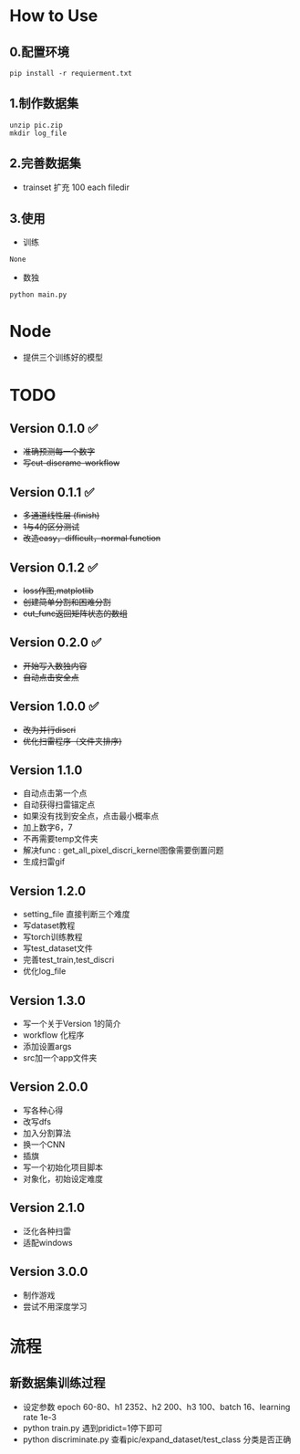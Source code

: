 # How to Use
## 0.配置环境
```
pip install -r requierment.txt
```

## 1.制作数据集
```
unzip pic.zip
mkdir log_file
```

## 2.完善数据集
+ trainset 扩充 100 each filedir

## 3.使用
+ 训练
```
None
```
+ 数独
```
python main.py
```

# Node
+ 提供三个训练好的模型

# TODO
Version 0.1.0 :white_check_mark:
---
+ ~~准确预测每一个数字~~
+ ~~写cut-discrame-workflow~~

Version 0.1.1 :white_check_mark:
---
+ ~~多通道线性层 (finish)~~
+ ~~1与4的区分测试~~
+ ~~改造easy，difficult，normal function~~

Version 0.1.2 :white_check_mark:
---
+ ~~loss作图,matplotlib~~
+ ~~创建简单分割和困难分割~~
+ ~~cut_func返回矩阵状态的数组~~

Version 0.2.0 :white_check_mark:
---
+ ~~开始写入数独内容~~
+ ~~自动点击安全点~~

Version 1.0.0 :white_check_mark:
---
+ ~~改为并行discri~~
+ ~~优化扫雷程序（文件夹排序)~~


Version 1.1.0
---
+ 自动点击第一个点
+ 自动获得扫雷锚定点
+ 如果没有找到安全点，点击最小概率点
+ 加上数字6，7
+ 不再需要temp文件夹
+ 解决func : get_all_pixel_discri_kernel图像需要倒置问题
+ 生成扫雷gif


Version 1.2.0
---
+ setting_file 直接判断三个难度
+ 写dataset教程
+ 写torch训练教程
+ 写test_dataset文件
+ 完善test_train,test_discri
+ 优化log_file

Version 1.3.0
---
+ 写一个关于Version 1的简介
+ workflow 化程序
+ 添加设置args
+ src加一个app文件夹


Version 2.0.0
---
+ 写各种心得
+ 改写dfs
+ 加入分割算法
+ 换一个CNN
+ 插旗
+ 写一个初始化项目脚本
+ 对象化，初始设定难度

Version 2.1.0
---
+ 泛化各种扫雷
+ 适配windows

Version 3.0.0
---
+ 制作游戏
+ 尝试不用深度学习


# 流程

## 新数据集训练过程
+ 设定参数 epoch 60-80、h1 2352、h2 200、h3 100、batch 16、learning rate 1e-3 
+ python train.py 遇到pridict=1停下即可
+ python discriminate.py 查看pic/expand_dataset/test_class 分类是否正确
